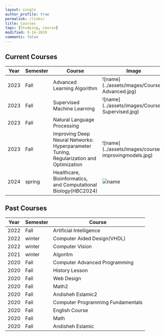 ```yaml
---
layout: single
author_profile: true
permalink: /links/
title: Courses
tags: [Studying, course]
modified: 9-14-2019
comments: false
---
```



## Current Courses

| Year | Semester | Course | Image |
| ---- | -------- | ------ | ----- |
| 2023 | Fall     | Advanced Learning Algorithm | ![name](../assets/images/Coursera Advanced.jpg) |
| 2023 | Fall     | Supervised Machine Learning | ![name](../assets/images/Coursera Supervised.jpg) |
| 2023 | Fall     | Natural Language Processing |  |
| 2023 | Fall     | Improving Deep Neural Networks: Hyperparameter Tuning, Regularization and Optimization | ![name](../assets/images/coursera improvingmodels.jpg) |
| 2024 | spring     | Healthcare, Bioinformatics, and Computational Biology(HBC2024) | ![name](../assets/images/amirreza-vishteh_bio.jpg) |

## Past Courses

| Year | Semester | Course |
| ---- | -------- | ------ |
| 2022 | Fall     | Artificial Intelligence |
| 2022 | winter   | Computer Aided Design(VHDL) |
| 2022 | winter   | Computer Vision |
| 2021 | winter   | Algoritm |
| 2020 | Fall     | Computer Advanced Programming |
| 2020 | Fall     | History Lesson |
| 2020 | Fall     | Web Design |
| 2020 | Fall     | Math2 |
| 2020 | Fall     | Andisheh Eslamic2 |
| 2020 | Fall     | Computer Programming Fundamentals |
| 2020 | Fall     | English Course |
| 2020 | Fall     | Math |
| 2020 | Fall     | Andisheh Eslamic |

